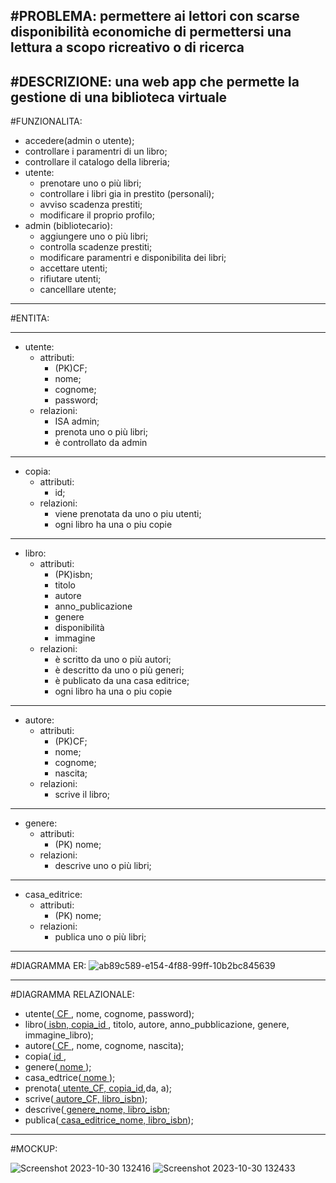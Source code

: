 #PROBLEMA:
  permettere ai lettori con scarse disponibilità economiche di permettersi una lettura a scopo ricreativo o di ricerca
------------------------------------------------------------------------------------------------------------------------------
#DESCRIZIONE:
  una web app che permette la gestione di una biblioteca virtuale
------------------------------------------------------------------------------------------------------------------------------
#FUNZIONALITA:
  * accedere(admin o utente);
  * controllare i paramentri di un libro;
  * controllare il catalogo della libreria;
  * utente:
    * prenotare uno o più libri;
    * controllare i libri gia in prestito (personali);
    * avviso scadenza prestiti;
    * modificare il proprio profilo;
  * admin (bibliotecario):
    * aggiungere uno o più libri;
    * controlla scadenze prestiti;
    * modificare paramentri e disponibilita dei libri;
    * accettare utenti;
    * rifiutare utenti;
    * cancelllare utente;
------------------------------------------------------------------------------------------------------------------------------
#ENTITA:
*****************************************
* utente:
  * attributi:
    * (PK)CF;
    * nome;
    * cognome;
    * password;
  * relazioni:
    * ISA admin;
    * prenota uno o più libri;
    * è controllato da admin
*****************************************
* copia:
  * attributi:
    * id; 
  * relazioni:
    * viene prenotata da uno o piu utenti;
    * ogni libro ha una o piu copie
*****************************************
* libro:
  * attributi:
    * (PK)isbn;
    * titolo
    * autore
    * anno_publicazione
    * genere
    * disponibilità
    * immagine
  * relazioni:
    * è scritto da uno o più autori;
    * è descritto da uno o più generi;
    * è publicato da una casa editrice;
    * ogni libro ha una o piu copie
***************************************** 
* autore:
    * attributi:
      * (PK)CF;
      * nome;
      * cognome;
      * nascita;
    * relazioni:
      * scrive il libro;
*****************************************
* genere:
  * attributi:
    * (PK) nome;
  * relazioni:
    * descrive uno o più libri;
*****************************************
* casa_editrice:
  * attributi:
    * (PK) nome;
  * relazioni:
    * publica uno o più libri;
*****************************************

#DIAGRAMMA ER:
![ab89c589-e154-4f88-99ff-10b2bc845639](https://github.com/TodeschiniPaolo/Biblioteca/assets/101709345/53ba057b-b840-45a1-ac5e-009b0c4bc542)


------------------------------------------------------------------------------------------------------------------------------
#DIAGRAMMA RELAZIONALE:
* utente(<ins> CF </ins>, nome, cognome, password);
* libro(<ins> isbn, copia_id </ins>, titolo, autore, anno_pubblicazione, genere, immagine_libro);
* autore(<ins> CF </ins>, nome, cognome, nascita);
* copia(<ins> id </ins>,
*  genere(<ins> nome </ins>);
*  casa_edtrice(<ins> nome </ins>);
*  prenota(<ins> utente_CF, copia_id</ins>,da, a);
*  scrive(<ins> autore_CF, libro_isbn</ins>);
*  descrive(<ins> genere_nome, libro_isbn</ins>;
*  publica(<ins> casa_editrice_nome, libro_isbn</ins>);

------------------------------------------------------------------------------------------------------------------------------
#MOCKUP:

![Screenshot 2023-10-30 132416](https://github.com/TodeschiniPaolo/Biblioteca/assets/101709345/400dfd53-4ce0-4ac1-a325-e89d0093672e)
![Screenshot 2023-10-30 132433](https://github.com/TodeschiniPaolo/Biblioteca/assets/101709345/476ba53f-25dd-4190-9f43-da95fa0f5eb2)

